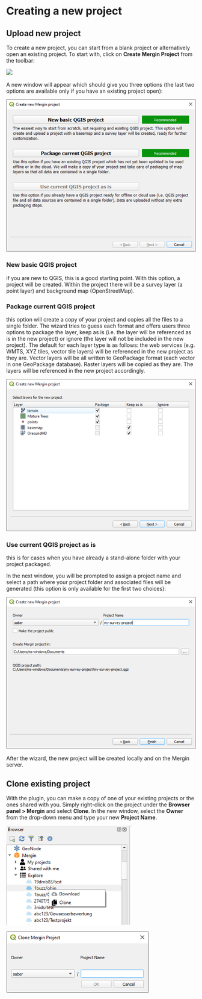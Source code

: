 # Creating a new project

## Upload new project

To create a new project, you can start from a blank project or alternatively open an existing project. To start with, click on **Create Mergin Project** from the toolbar:

![](.mergin_plugin_project_wizard_1.png)

A new window will appear which should give you three options (the last two options are available only if you have an existing project open):

![](./mergin_plugin_project_wizard_2.png)

### New basic QGIS project

if you are new to QGIS, this is a good starting point. With this option, 
a project will be created. Within the project there will be a survey layer 
(a point layer) and background map (OpenStreetMap).

### Package current QGIS project 

this option will create a copy of your project and copies all the files 
to a single folder. The wizard tries to guess each format and offers users 
three options to package the layer, keep as is (i.e. the layer will be referenced 
as is in the new project) or ignore (the layer will not be included in the new 
project). The default for each layer type is as follows: the web services 
(e.g. WMTS, XYZ tiles, vector tile layers) will be referenced in the new 
project as they are. Vector layers will be all written to GeoPackage format 
(each vector in one GeoPackage database). Raster layers will be copied as 
they are. The layers will be referenced in the new project accordingly.

![](./mergin_plugin_project_wizard_3.png)

### Use current QGIS project as is

this is for cases when you have already a stand-alone folder with your project packaged.

In the next window, you will be prompted to assign a project name and select a path where your project folder and associated files will be generated (this option is only available for the first two choices):

![](./mergin_plugin_project_wizard_4.png)

After the wizard, the new project will be created locally and on the Mergin server.

## Clone existing project

With the plugin, you can make a copy of one of your existing projects or the ones shared with you. Simply right-click on the project under the **Browser panel > Mergin** and select **Clone**. In the new window, select the **Owner** from the drop-down menu and type your new **Project Name**.

![](./plugin-clone.png)

![](./clone.png)
